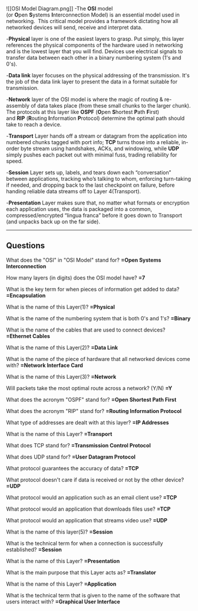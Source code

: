 ![[OSI Model Diagram.png]]
-The **OSI** model (or **O**pen **S**ystems **I**nterconnection Model) is an essential model used in networking.  This critical model provides a framework dictating how all networked devices will send, receive and interpret data.

-**Physical** layer is one of the easiest layers to grasp. Put simply, this layer references the physical components of the hardware used in networking and is the lowest layer that you will find. Devices use electrical signals to transfer data between each other in a binary numbering system (1's and 0's).

-**Data link** layer focuses on the physical addressing of the transmission. It's the job of the data link layer to present the data in a format suitable for transmission.

-**Network** layer of the OSI model is where the magic of routing & re-assembly of data takes place (from these small chunks to the larger chunk). The protocols at this layer like **OSPF** (**O**pen **S**hortest **P**ath **F**irst) and **RIP** (**R**outing **I**nformation **P**rotocol) determine the optimal path should take to reach a device. 

-**Transport** Layer hands off a stream or datagram from the application into numbered chunks tagged with port info; **TCP** turns those into a reliable, in-order byte stream using handshakes, ACKs, and windowing, while **UDP** simply pushes each packet out with minimal fuss, trading reliability for speed.

-**Session** Layer sets up, labels, and tears down each “conversation” between applications, tracking who’s talking to whom, enforcing turn-taking if needed, and dropping back to the last checkpoint on failure, before handing reliable data streams off to Layer 4(Transport).

-**Presentation** Layer makes sure that, no matter what formats or encryption each application uses, the data is packaged into a common, compressed/encrypted “lingua franca” before it goes down to Transport (and unpacks back up on the far side).

----------------------------------
## **Questions**

What does the "OSI" in "OSI Model" stand for?
**=Open Systems Interconnection**

How many layers (in digits) does the OSI model have?
**=7**

What is the key term for when pieces of information get added to data?
**=Encapsulation**

What is the name of this Layer(1)?
**=Physical**

What is the name of the numbering system that is both 0's and 1's?
**=Binary**

What is the name of the cables that are used to connect devices?
**=Ethernet Cables**

What is the name of this Layer(2)?
**=Data Link**

What is the name of the piece of hardware that all networked devices come with?
**=Network Interface Card**

What is the name of this Layer(3)?
**=Network**

Will packets take the most optimal route across a network? (Y/N)
**=Y**

What does the acronym "OSPF" stand for?
**=Open Shortest Path First**

What does the acronym "RIP" stand for?
**=Routing Information Protocol**

What type of addresses are dealt with at this layer?
**=IP Addresses**

What is the name of this Layer?
**=Transport**

What does TCP stand for?
**=Transmission Control Protocol**

What does UDP stand for?
**=User Datagram Protocol**

What protocol guarantees the accuracy of data?
**=TCP**

What protocol doesn't care if data is received or not by the other device?
**=UDP**

What protocol would an application such as an email client use?
**=TCP**

What protocol would an application that downloads files use?
**=TCP**

What protocol would an application that streams video use?
**=UDP**

What is the name of this layer(5)?
**=Session**

What is the technical term for when a connection is successfully established?
**=Session**

What is the name of this Layer?
**=Presentation**

What is the main purpose that this Layer acts as?
**=Translator**

What is the name of this Layer?
**=Application**

What is the technical term that is given to the name of the software that users interact with?
**=Graphical User Interface**
